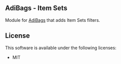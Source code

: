 ## AdiBags - Item Sets

Module for [AdiBags](https://www.curseforge.com/wow/addons/adibags) that adds Item Sets filters.

## License

This software is available under the following licenses:

* MIT